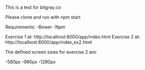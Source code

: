 This is a test for bitgray.co

Please clone and run with npm start

Requirements: 
-Bower
-Npm

Exercise 1 at: http://localhost:8000/app/index.html
Exercise 2 at: http://localhost:8000/app/index_ex2.html

The defined screen sizes for exercise 2 are: 

-580px
-980px
-1280px
